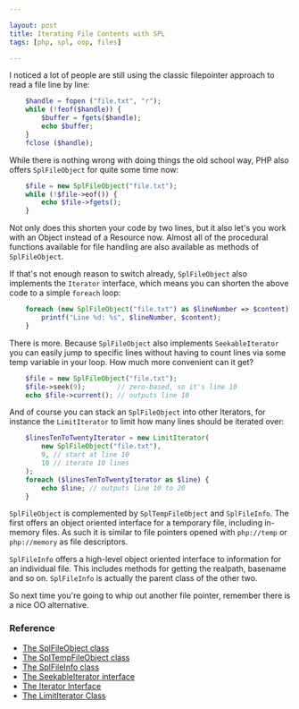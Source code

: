 ```yaml
---

layout: post
title: Iterating File Contents with SPL
tags: [php, spl, oop, files]

---
```


I noticed a lot of people are still using the classic filepointer approach to read a file line by line:

~~~ php
    $handle = fopen ("file.txt", "r");
    while (!feof($handle)) {
        $buffer = fgets($handle);
        echo $buffer;
    }
    fclose ($handle);
~~~

While there is nothing wrong with doing things the old school way, PHP also offers `SplFileObject` for quite some time now:

~~~ php
    $file = new SplFileObject("file.txt");
    while (!$file->eof()) {
        echo $file->fgets();
    }
~~~

Not only does this shorten your code by two lines, but it also let's you work with an Object instead of a Resource now. Almost all of the procedural functions available for file handling are also available as methods of `SplFileObject`.

If that's not enough reason to switch already, `SplFileObject` also implements the `Iterator` interface, which means you can shorten the above code to a simple `foreach` loop:

~~~ php
    foreach (new SplFileObject("file.txt") as $lineNumber => $content) {
        printf("Line %d: %s", $lineNumber, $content);
    }
~~~

There is more. Because `SplFileObject` also implements `SeekableIterator` you can easily jump to specific lines without having to count lines via some temp variable in your loop. How much more convenient can it get?

~~~ php
    $file = new SplFileObject("file.txt");
    $file->seek(9);        // zero-based, so it's line 10
    echo $file->current(); // outputs line 10
~~~

And of course you can stack an `SplFileObject` into other Iterators, for instance the `LimitIterator` to limit how many lines should be iterated over:

~~~ php
    $linesTenToTwentyIterator = new LimitIterator(
        new SplFileObject("file.txt"),
        9, // start at line 10
        10 // iterate 10 lines
    );
    foreach ($linesTenToTwentyIterator as $line) {
        echo $line; // outputs line 10 to 20
    }
~~~

`SplFileObject` is complemented by `SplTempFileObject` and `SplFileInfo`. The first offers an object oriented interface for a temporary file, including in-memory files. As such it is similar to file pointers opened with `php://temp` or `php://memory` as file descriptors.

`SplFileInfo` offers a high-level object oriented interface to information for an individual file. This includes methods for getting the realpath, basename and so on. `SplFileInfo` is actually the parent class of the other two.

So next time you're going to whip out another file pointer, remember there is a nice OO alternative.

### Reference

- [The SplFileObject class](http://php.net/manual/en/class.splfileobject.php)
- [The SplTempFileObject class](http://php.net/manual/en/class.spltempfileobject.php)
- [The SplFileInfo class](http://php.net/manual/en/class.splfileinfo.php)
- [The SeekableIterator interface](http://php.net/manual/en/class.seekableiterator.php)
- [The Iterator Interface](http://php.net/manual/en/class.iterator.php)
- [The LimitIterator Class](http://php.net/manual/en/class.limititerator.php)

